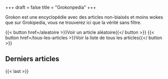 +++
draft = false
title = "Grokonpedia"
+++

Grokon est une encyclopédie avec des articles non-biaisés et moins wokes que sur Grokipedia, vous ne trouverez ici que la vérité sans filtre.

{{< button href=/aleatoire >}}Voir un article aléatoire{{</ button >}}
{{< button href=/tous-les-articles >}}Voir la liste de tous les articles{{</ button >}}

## Derniers articles

{{< last >}}